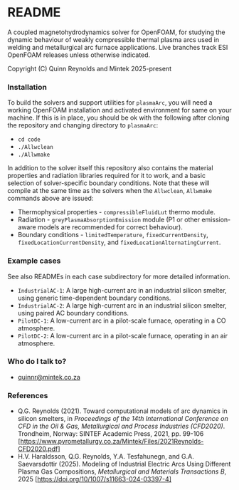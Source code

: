 # README #

A coupled magnetohydrodynamics solver for OpenFOAM, for studying the dynamic behaviour of weakly compressible thermal plasma arcs used in welding and metallurgical arc furnace applications. Live branches track ESI OpenFOAM releases unless otherwise indicated.

Copyright (C) Quinn Reynolds and Mintek 2025-present

### Installation ###

To build the solvers and support utilities for `plasmaArc`, you will need a working OpenFOAM installation and activated environment for same on your machine. If this is in place, you should be ok with the following after cloning the repository and changing directory to `plasmaArc`:

* `cd code`
* `./Allwclean`
* `./Allwmake`

In addition to the solver itself this repository also contains the material properties and radiation libraries required for it to work, and a basic selection of solver-specific boundary conditions. Note that these will compile at the same time as the solvers when the `Allwclean`, `Allwmake` commands above are issued:

* Thermophysical properties - `compressibleFluidLut` thermo module.
* Radiation - `greyPlasmaAbsorptionEmission` module (P1 or other emission-aware models are recommended for correct behaviour).
* Boundary conditions - `limitedTemperature`, `fixedCurrentDensity`, `fixedLocationCurrentDensity`, and `fixedLocationAlternatingCurrent`.

### Example cases ###

See also READMEs in each case subdirectory for more detailed information.

* `IndustrialAC-1`: A large high-current arc in an industrial silicon smelter, using generic time-dependent boundary conditions.
* `IndustrialAC-2`: A large high-current arc in an industrial silicon smelter, using paired AC boundary conditions.
* `PilotDC-1`: A low-current arc in a pilot-scale furnace, operating in a CO atmosphere.
* `PilotDC-2`: A low-current arc in a pilot-scale furnace, operating in an air atmosphere.

### Who do I talk to? ###

* quinnr@mintek.co.za

### References

* Q.G. Reynolds (2021). Toward computational models of arc dynamics in silicon smelters, in *Proceedings of the 14th International Conference on CFD in the Oil & Gas, Metallurgical and Process Industries (CFD2020)*. Trondheim, Norway: SINTEF Academic Press, 2021, pp. 99-106 [https://www.pyrometallurgy.co.za/Mintek/Files/2021Reynolds-CFD2020.pdf]
* H.V. Haraldsson, Q.G. Reynolds, Y.A. Tesfahunegn, and G.A. Saevarsdottir (2025). Modeling of Industrial Electric Arcs Using Different Plasma Gas Compositions, *Metallurgical and Materials Transactions B*, 2025 [https://doi.org/10/1007/s11663-024-03397-4]
